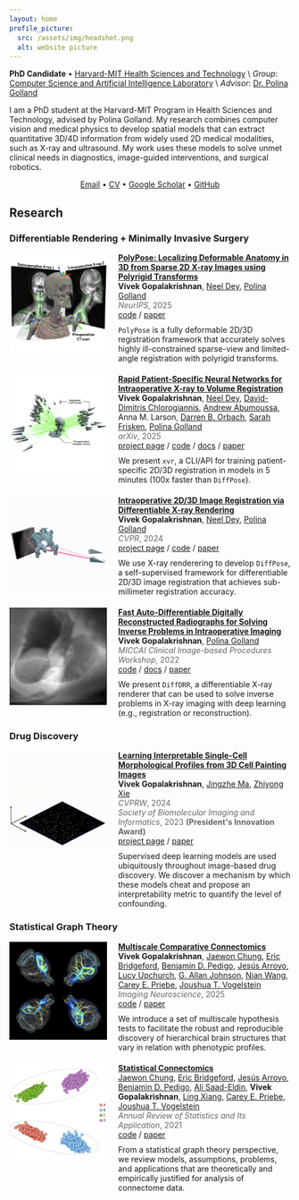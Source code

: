 ```yaml
---
layout: home
profile_picture:
  src: /assets/img/headshot.png
  alt: website picture
---
```


**PhD Candidate** • [Harvard-MIT Health Sciences and Technology](https://hst.mit.edu/) \\
*Group*: [Computer Science and Artificial Intelligence Laboratory](https://www.csail.mit.edu/) \\
*Advisor*: [Dr. Polina Golland](https://people.csail.mit.edu/polina/)

I am a PhD student at the Harvard-MIT Program in Health Sciences and Technology, advised by Polina Golland. My research combines computer vision and medical physics to develop spatial models that can extract quantitative 3D/4D information from widely used 2D medical modalities, such as X-ray and ultrasound. My work uses these models to solve unmet clinical needs in diagnostics, image-guided interventions, and surgical robotics.

<center>
  <a href="mailto:vivekg@mit.edu">Email</a> •
  <a href="/assets/Vivek_Gopalakrishnan_CV.pdf">CV</a> •
  <a href="https://scholar.google.com/citations?user=kYGmJpAAAAAJ&hl=en">Google Scholar</a> •
  <a href="https://github.com/eigenvivek">GitHub</a>
</center>

## Research

<style>
  .image-text-block {
    display: flex;
    align-items: flex-start;
    margin-bottom: 20px;
  }

  .image-text-block img {
    width: 175px;
    height: 175px;
    margin-right: 20px;
  }

  .image-text-block div {
    max-width: 600px;
  }

  .image-text-block p {
    margin: 0; /* Remove default paragraph margin */
  }

  .strong-title {
    font-weight: bold;
    display: inline; /* Keep title inline */
  }

  .author-list {
    list-style-type: none;
    margin: 0;
    padding: 0;
  }

  .author-list a {
    margin-right: 0px;
  }

  .journal-year {
    color: #666;
    margin-bottom: 0; /* Remove space after the journal */
  }

  .links {
    margin-bottom: 10px; /* Remove space before the links */
  }
</style>


### Differentiable Rendering + Minimally Invasive Surgery

<div class="image-text-block">
  <img src="/assets/img/polypose.png" alt="polypose">
  <div>
    <p><strong class="strong-title"><a href="https://arxiv.org/abs/2505.19256">PolyPose: Localizing Deformable Anatomy in 3D from Sparse 2D X-ray Images using Polyrigid Transforms</a></strong></p>
    <p class="author-list">
      <b>Vivek Gopalakrishnan</b>,
      <a href="https://www.neeldey.com/">Neel Dey</a>,
      <a href="https://people.csail.mit.edu/polina">Polina Golland</a>
    </p>
    <p class="journal-year"><em>NeurIPS</em>, 2025</p>
    <div class="links">
      <a href="https://github.com/eigenvivek/polypose">code</a> / 
      <a href="/assets/papers/polypose.pdf">paper</a>
    </div>
    <p><code>PolyPose</code> is a fully deformable 2D/3D registration framework that accurately solves highly ill-constrained sparse-view and limited-angle registration with polyrigid transforms.</p>
  </div>
</div>

<div class="image-text-block">
  <img src="/assets/img/xvr.png" alt="xvr">
  <div>
    <p><strong class="strong-title"><a href="https://arxiv.org/abs/2503.16309">Rapid Patient-Specific Neural Networks for Intraoperative X-ray to Volume Registration</a></strong></p>
    <p class="author-list">
      <b>Vivek Gopalakrishnan</b>,
      <a href="https://www.neeldey.com/">Neel Dey</a>,
      <a href="https://www.researchgate.net/profile/David-Chlorogiannis">David-Dimitris Chlorogiannis</a>,
      <a href="https://www.linkedin.com/in/androwis">Andrew Abumoussa</a>,
      Anna M. Larson,
      <a href="https://www.childrenshospital.org/directory/darren-b-orbach">Darren B. Orbach</a>,
      <a href="https://golbylab.bwh.harvard.edu/sarah-frisken-phd/">Sarah Frisken</a>,
      <a href="https://people.csail.mit.edu/polina">Polina Golland</a>
    </p>
    <p class="journal-year"><em>arXiv</em>, 2025</p>
    <div class="links">
      <a href="https://xvr.csail.mit.edu">project page</a> / 
      <a href="https://github.com/eigenvivek/xvr">code</a> / 
      <a href="https://github.com/eigenvivek/xvr#usage">docs</a> / 
      <a href="https://arxiv.org/abs/2503.16309">paper</a>
    </div>
    <p>We present <code>xvr</code>, a CLI/API for training patient-specific 2D/3D registration in models in 5 minutes (100x faster than <code>DiffPose</code>).</p>
  </div>
</div>

<div class="image-text-block">
  <img src="/assets/img/diffpose.gif" alt="pelvis.html">
  <div>
    <p><strong class="strong-title"><a href="https://arxiv.org/abs/2312.06358">Intraoperative 2D/3D Image Registration via Differentiable X-ray Rendering</a></strong></p>
    <p class="author-list">
      <b>Vivek Gopalakrishnan</b>,
      <a href="https://www.neeldey.com/">Neel Dey</a>,
      <a href="https://people.csail.mit.edu/polina">Polina Golland</a>
    </p>
    <p class="journal-year"><em>CVPR</em>, 2024</p>
    <div class="links">
      <a href="https://vivekg.dev/DiffPose">project page</a> / 
      <a href="https://github.com/eigenvivek/DiffPose">code</a> / 
      <a href="https://arxiv.org/abs/2312.06358">paper</a>
    </div>
    <p>We use X-ray renderering to develop <code>DiffPose</code>, a self-supervised framework for differentiable 2D/3D image registration that achieves sub-millimeter registration accuracy.</p>
  </div>
</div>

<!-- <div class="image-text-block">
  <img src="/assets/img/spine.gif" alt="spine.html">
  <div>
    <p><strong class="strong-title"><a href="https://thejns.org/focus/view/journals/neurosurg-focus/54/6/article-pE16.xml">Machine Learning for Automated and Real-Time 2D/3D Registration of the Spine using a Single Radiograph</a></strong></p>
    <p class="author-list">
      <a href="#">Andrew Abumoussa</a>,
      <b>Vivek Gopalakrishnan</b>,
      <a href="#">Benjamin Succop</a>,
      <a href="#">Michael Galgano</a>,
      <a href="#">Sivakumar Jaikumar</a>,
      <a href="#">Yeuh Z. Lee</a>,
      <a href="#">Deb A. Bhowmick</a>
    </p>
    <p class="journal-year"><em>Neurosurgical Focus</em>, 2023</p>
    <div class="links">
      <a href="https://thejns.org/focus/view/journals/neurosurg-focus/54/6/article-pE16.xml">paper</a>
    </div>
    <p>We use <code>DiffDRR</code> to solve a 2D/3D registration problem in image-guided spinal surgery.</p>
  </div>
</div> -->

<div class="image-text-block">
  <img src="/assets/img/diffdrr.gif" alt="woowoowooooo">
  <div>
    <p><strong class="strong-title"><a href="https://arxiv.org/abs/2208.12737">Fast Auto-Differentiable Digitally Reconstructed Radiographs for Solving Inverse Problems in Intraoperative Imaging</a></strong></p>
    <p class="author-list">
      <b>Vivek Gopalakrishnan</b>,
      <a href="https://people.csail.mit.edu/polina">Polina Golland</a>
    </p>
    <p class="journal-year"><em>MICCAI Clinical Image-based Procedures Workshop</em>, 2022</p>
    <div class="links">
      <a href="https://github.com/eigenvivek/DiffDRR">code</a> / 
      <a href="https://vivekg.dev/DiffDRR">docs</a> / 
      <a href="https://arxiv.org/abs/2208.12737">paper</a>
    </div>
    <p>We present <code>DiffDRR</code>, a differentiable X-ray renderer that can be used to solve inverse problems in X-ray imaging with deep learning (e.g., registration or reconstruction).</p>
  </div>
</div>

### Drug Discovery

<div class="image-text-block">
  <img src="/assets/img/xellar.gif" alt="zstacks">
  <div>
    <p><strong class="strong-title"><a href="https://github.com/eigenvivek/zlearn">Learning Interpretable Single-Cell Morphological Profiles from 3D Cell Painting Images</a></strong></p>
    <p class="author-list">
      <b>Vivek Gopalakrishnan</b>,
      <a href="https://www.linkedin.com/in/jingzhe-ma">Jingzhe Ma</a>,
      <a href="https://scholar.google.com/citations?user=0DsebPAAAAAJ">Zhiyong Xie</a>
    </p>
    <p class="journal-year"><em>CVPRW</em>, 2024</p>
    <p class="journal-year"><em>Society of Biomolecular Imaging and Informatics</em>, 2023 <b>(President's Innovation Award)</b></p>
    <div class="links">
      <a href="https://github.com/eigenvivek/zlearn">project page</a> /
      <a href="https://arxiv.org/abs/2403.17615">paper</a>
    </div>
    <p>Supervised deep learning models are used ubiquitously throughout image-based drug discovery. We discover a mechanism by which these models cheat and propose an interpretability metric to quantify the level of confounding.</p>
  </div>
</div>

### Statistical Graph Theory

<div class="image-text-block">
  <img src="/assets/img/corpus-callosum.png" alt="corpus callosum">
  <div>
    <p><strong class="strong-title"><a href="https://doi.org/10.1162/IMAG.a.2">Multiscale Comparative Connectomics</a></strong></p>
    <p class="author-list">
      <b>Vivek Gopalakrishnan</b>,
      <a href="https://j1c.me/">Jaewon Chung</a>,
      <a href="https://ericwb.me/">Eric Bridgeford</a>,
      <a href="https://bdpedigo.github.io/">Benjamin D. Pedigo</a>,
      <a href="https://jesus-arroyo.github.io/">Jesús Arroyo</a>,
      <a href="https://www.linkedin.com/in/lucy-upchurch-a56a141">Lucy Upchurch</a>,
      <a href="https://bme.duke.edu/faculty/allan-johnson">G. Allan Johnson</a>,
      <a href="https://medicine.iu.edu/faculty/48212/wang-nian">Nian Wang</a>,
      <a href="https://www.ams.jhu.edu/~priebe/">Carey E. Priebe</a>,
      <a href="https://jovo.me/">Joushua T. Vogelstein</a>
    </p>
    <p class="journal-year"><em>Imaging Neuroscience</em>, 2025</p>
    <div class="links">
      <a href="https://github.com/neurodata/MCC">code</a> /
      <a href="https://doi.org/10.1162/IMAG.a.2">paper</a>
    </div>
    <p>
    We introduce a set of multiscale hypothesis tests to facilitate the robust and reproducible discovery of hierarchical brain structures that vary in relation with phenotypic profiles.
    </p>
  </div>
</div>

<div class="image-text-block">
  <img src="/assets/img/statistical-connectomics.png" alt="ASE clustering">
  <div>
    <p><strong class="strong-title"><a href="https://www.annualreviews.org/doi/abs/10.1146/annurev-statistics-042720-023234">Statistical  Connectomics</a></strong></p>
    <p class="author-list">
      <a href="https://j1c.me/">Jaewon Chung</a>,
      <a href="https://ericwb.me/">Eric Bridgeford</a>,
      <a href="https://jesus-arroyo.github.io/">Jesús Arroyo</a>,
      <a href="https://bdpedigo.github.io/">Benjamin D. Pedigo</a>,
      <a href="https://www.linkedin.com/in/ali-saad-eldin-09250317b">Ali Saad-Eldin</a>,
      <b>Vivek Gopalakrishnan</b>,
      <a href="#">Ling Xiang</a>,
      <a href="https://www.ams.jhu.edu/~priebe/">Carey E. Priebe</a>,
      <a href="https://jovo.me/">Joushua T. Vogelstein</a>
    </p>
    <p class="journal-year"><em>Annual Review of Statistics and Its Application</em>, 2021</p>
    <div class="links">
      <a href="https://github.com/microsoft/graspologic">code</a> /
      <a href="https://www.annualreviews.org/doi/abs/10.1146/annurev-statistics-042720-023234">paper</a>
    </div>
    <p>From a statistical graph theory perspective, we review models, assumptions, problems, and applications that are theoretically and empirically justified for analysis of connectome data.</p>
  </div>
</div>

<!-- ### Survival Analysis -->

<!-- My interests lie in the following areas in medicine and machine learning:

- **Neural fields** → spatiotemporal vessel reconstruction in neurosurgery
- **Differentiable rendering** → fast registration for intraoperative image guidance
- **Statistical graph theory** → biomarker discovery in network neuroscience
- **Matrix analysis** → no biomedical applications yet, but I do love a good eigenvalue property!

Before starting my PhD, I completed my BS/MS in Biomedical Engineering at Johns Hopkins University, where I worked with Dr. Joshua Vogelstein and Dr. Carey Priebe in the NeuroData Lab. My work is supported by a Neuroimaging Training Program Grant from the National Institute of Biomedical Imaging and Bioengineering. -->
